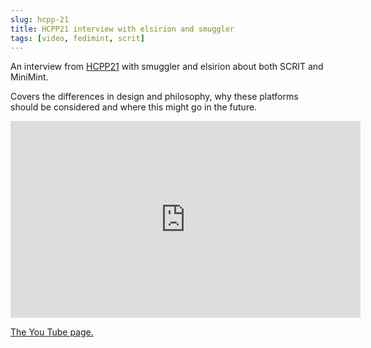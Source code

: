 ```yaml
---
slug: hcpp-21
title: HCPP21 interview with elsirion and smuggler
tags: [video, fedimint, scrit]
---
```


An interview from [HCPP21](https://chaos.hcpp.cz/) with smuggler and elsirion about both SCRIT and MiniMint.

Covers the differences in design and philosophy, why these platforms should be considered and where this might go in the future. 

<iframe width="560" height="315" src="https://www.youtube.com/embed/JXGmzTbyuEw?start=5330" title="YouTube video player" frameborder="0" allow="accelerometer; autoplay; clipboard-write; encrypted-media; gyroscope; picture-in-picture" allowfullscreen></iframe>

[The You Tube page.](https://www.youtube.com/watch?v=JXGmzTbyuEw&t=5330s)